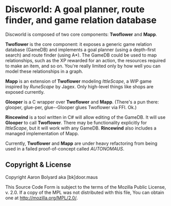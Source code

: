 # Discworld: A goal planner, route finder, and game relation database
Discworld is composed of two core components: **Twoflower** and **Mapp**.

**Twoflower** is the core component: it exposes a generic game relation database
(GameDB) and implements a goal planner (using a depth-first search) and route
finder (using A\*). The GameDB could be used to map relationships, such as the
XP rewarded for an action, the resources required to make an item, and so on.
You're really limited only by how well you can model these relationships in a
graph.

**Mapp** is an extension of **Twoflower** modeling *IttleScape*, a WIP game
inspired by *RuneScape* by Jagex. Only high-level things like shops are
exposed currently.

**Glooper** is a C wrapper over **Twoflower** and **Mapp**. (There's a pun
there: glooper, glue-per, glue--Glooper glues Twoflower via FFI. Ok.)

**Rincewind** is a tool written in C# will allow editing of the GameDB. It will
use **Glooper** to call **Twoflower**. There may be functionality explicitly
for *IttleScape*, but it will work with any GameDB. **Rincewind** also includes
a managed implementation of Mapp.

Currently, **Twoflower** and **Mapp** are under heavy refactoring from being
used in a failed proof-of-concept called *AUTONOMAUS*.

## Copyright & License

Copyright Aaron Bolyard aka [bk]door.maus

This Source Code Form is subject to the terms of the Mozilla Public
License, v. 2.0. If a copy of the MPL was not distributed with this
file, You can obtain one at http://mozilla.org/MPL/2.0/.